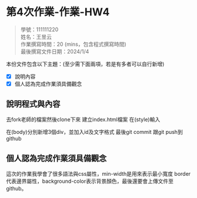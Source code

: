 # 第4次作業-作業-HW4
>
>學號：111111220
><br />
>姓名：王昱云
><br />
>作業撰寫時間：20 (mins，包含程式撰寫時間)
><br />
>最後撰寫文件日期：2024/1/4
>

本份文件包含以下主題：(至少需下面兩項，若是有多者可以自行新增)
- [x] 說明內容
- [x] 個人認為完成作業須具備觀念

## 說明程式與內容
去fork老師的檔案然後clone下來
建立index.html檔案
在(style)輸入

<style>
        .menu {
            float: left;
            background-color: #FF0000;
            min-width: 30%;
            border: 1px solid blue;
            box-sizing: border-box;
        }

        .contentContainer {
            float: right;
            background-color: #00FFFF;
            min-width: 50%;
            border: 1px solid blue;
            box-sizing: border-box;
        }

        .functionContainer {
            float: right;
            background-color: #00FFFF;
            min-width: 20%;
            border: 1px solid blue;
            box-sizing: border-box;
        }
    </style>

在(body)分別新增3個div，並加入id及文字格式
最後git commit 跟git push到github

## 個人認為完成作業須具備觀念
這次的作業我學會了很多語法與css屬性，min-width是用來表示最小寬度
border代表邊界屬性，background-color表示背景顏色，最後還要會上傳文件至github。
